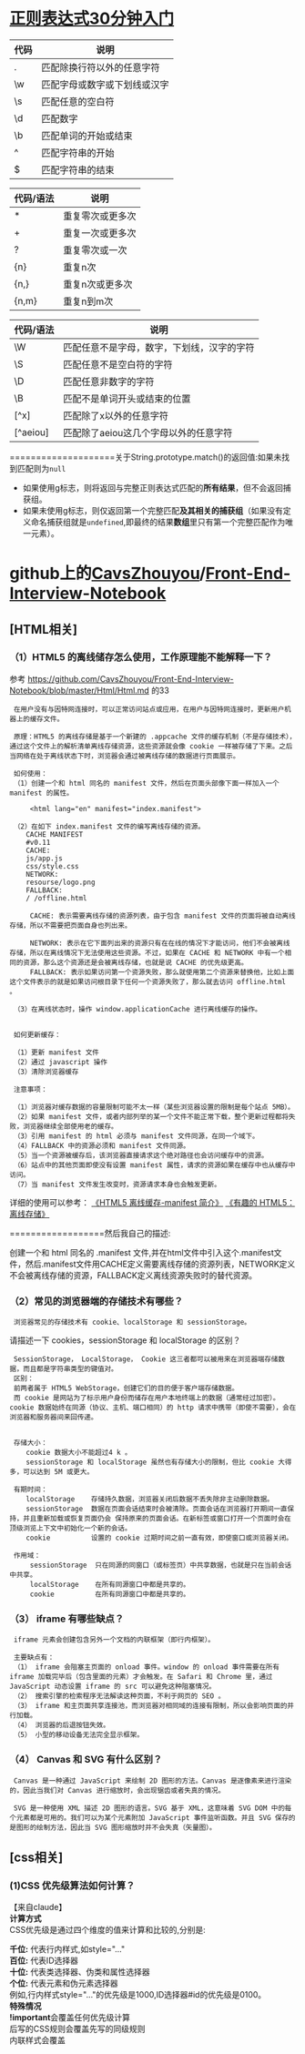 # [正则表达式30分钟入门](https://deerchao.cn/tutorials/regex/regex.htm)

| 代码 | 说明                         |
| ---- | ---------------------------- |
| .    | 匹配除换行符以外的任意字符   |
| \w   | 匹配字母或数字或下划线或汉字 |
| \s   | 匹配任意的空白符             |
| \d   | 匹配数字                     |
| \b   | 匹配单词的开始或结束         |
| ^    | 匹配字符串的开始             |
| $    | 匹配字符串的结束             |


| 代码/语法 | 说明             |
| --------- | ---------------- |
| *         | 重复零次或更多次 |
| +         | 重复一次或更多次 |
| ?         | 重复零次或一次   |
| {n}       | 重复n次          |
| {n,}      | 重复n次或更多次  |
| {n,m}     | 重复n到m次       |

| 代码/语法 | 说明                                       |
| --------- | ------------------------------------------ |
| \W        | 匹配任意不是字母，数字，下划线，汉字的字符 |
| \S        | 匹配任意不是空白符的字符                   |
| \D        | 匹配任意非数字的字符                       |
| \B        | 匹配不是单词开头或结束的位置               |
| [^x]      | 匹配除了x以外的任意字符                    |
| [^aeiou]  | 匹配除了aeiou这几个字母以外的任意字符      |

====================关于String.prototype.match()的返回值:如果未找到匹配则为`null`

- 如果使用g标志，则将返回与完整正则表达式匹配的**所有结果**，但不会返回捕获组。
- 如果未使用g标志，则仅返回第一个完整匹配**及其相关的捕获组**（如果没有定义命名捕获组就是`undefined`,即最终的结果**数组**里只有第一个完整匹配作为唯一元素）。 



# github上的[CavsZhouyou](https://github.com/CavsZhouyou)/**[Front-End-Interview-Notebook](https://github.com/CavsZhouyou/Front-End-Interview-Notebook)**

## [HTML相关]

### （1）HTML5 的离线储存怎么使用，工作原理能不能解释一下？

参考 https://github.com/CavsZhouyou/Front-End-Interview-Notebook/blob/master/Html/Html.md 的33

```
 在用户没有与因特网连接时，可以正常访问站点或应用，在用户与因特网连接时，更新用户机器上的缓存文件。

 原理：HTML5 的离线存储是基于一个新建的 .appcache 文件的缓存机制（不是存储技术），通过这个文件上的解析清单离线存储资源，这些资源就会像 cookie 一样被存储了下来。之后当网络在处于离线状态下时，浏览器会通过被离线存储的数据进行页面展示。
 
 如何使用：
 （1）创建一个和 html 同名的 manifest 文件，然后在页面头部像下面一样加入一个 manifest 的属性。

     <html lang="en" manifest="index.manifest">

 （2）在如下 index.manifest 文件的编写离线存储的资源。
   	CACHE MANIFEST
   	#v0.11
   	CACHE:
   	js/app.js
   	css/style.css
   	NETWORK:
   	resourse/logo.png
   	FALLBACK:
   	/ /offline.html

     CACHE: 表示需要离线存储的资源列表，由于包含 manifest 文件的页面将被自动离线存储，所以不需要把页面自身也列出来。

     NETWORK: 表示在它下面列出来的资源只有在在线的情况下才能访问，他们不会被离线存储，所以在离线情况下无法使用这些资源。不过，如果在 CACHE 和 NETWORK 中有一个相同的资源，那么这个资源还是会被离线存储，也就是说 CACHE 的优先级更高。
     FALLBACK: 表示如果访问第一个资源失败，那么就使用第二个资源来替换他，比如上面这个文件表示的就是如果访问根目录下任何一个资源失败了，那么就去访问 offline.html 。

 （3）在离线状态时，操作 window.applicationCache 进行离线缓存的操作。


 如何更新缓存：

 （1）更新 manifest 文件
 （2）通过 javascript 操作
 （3）清除浏览器缓存

 注意事项：

 （1）浏览器对缓存数据的容量限制可能不太一样（某些浏览器设置的限制是每个站点 5MB）。
 （2）如果 manifest 文件，或者内部列举的某一个文件不能正常下载，整个更新过程都将失败，浏览器继续全部使用老的缓存。
 （3）引用 manifest 的 html 必须与 manifest 文件同源，在同一个域下。
 （4）FALLBACK 中的资源必须和 manifest 文件同源。
 （5）当一个资源被缓存后，该浏览器直接请求这个绝对路径也会访问缓存中的资源。
 （6）站点中的其他页面即使没有设置 manifest 属性，请求的资源如果在缓存中也从缓存中访问。
 （7）当 manifest 文件发生改变时，资源请求本身也会触发更新。
```

详细的使用可以参考： [《HTML5 离线缓存-manifest 简介》](https://yanhaijing.com/html/2014/12/28/html5-manifest/) [《有趣的 HTML5：离线存储》](https://segmentfault.com/a/1190000000732617)

==================然后我自己的描述:

创建一个和 html 同名的 .manifest 文件,并在html文件中引入这个.manifest文件，然后.manifest文件用CACHE定义需要离线存储的资源列表，NETWORK定义不会被离线存储的资源，FALLBACK定义离线资源失败时的替代资源。

### （2）常见的浏览器端的存储技术有哪些？

```
 浏览器常见的存储技术有 cookie、localStorage 和 sessionStorage。
```

请描述一下 cookies，sessionStorage 和 localStorage 的区别？

```
 SessionStorage， LocalStorage， Cookie 这三者都可以被用来在浏览器端存储数据，而且都是字符串类型的键值对。
 区别：
 前两者属于 HTML5 WebStorage，创建它们的目的便于客户端存储数据。
 而 cookie 是网站为了标示用户身份而储存在用户本地终端上的数据（通常经过加密）。cookie 数据始终在同源（协议、主机、端口相同）的 http 请求中携带（即使不需要），会在浏览器和服务器间来回传递。
 
 
 存储大小：
   	cookie 数据大小不能超过4 k 。
   	sessionStorage 和 localStorage 虽然也有存储大小的限制，但比 cookie 大得多，可以达到 5M 或更大。

 有期时间：
   	localStorage    存储持久数据，浏览器关闭后数据不丢失除非主动删除数据。
   	sessionStorage  数据在页面会话结束时会被清除。页面会话在浏览器打开期间一直保持，并且重新加载或恢复页面仍会 保持原来的页面会话。在新标签或窗口打开一个页面时会在顶级浏览上下文中初始化一个新的会话。
   	cookie          设置的 cookie 过期时间之前一直有效，即使窗口或浏览器关闭。
  
 作用域：
     sessionStorage  只在同源的同窗口（或标签页）中共享数据，也就是只在当前会话中共享。
     localStorage    在所有同源窗口中都是共享的。
     cookie          在所有同源窗口中都是共享的。
```

### （3） iframe 有哪些缺点？

```
 iframe 元素会创建包含另外一个文档的内联框架（即行内框架）。

 主要缺点有：
 （1） iframe 会阻塞主页面的 onload 事件。window 的 onload 事件需要在所有 iframe 加载完毕后（包含里面的元素）才会触发。在 Safari 和 Chrome 里，通过 JavaScript 动态设置 iframe 的 src 可以避免这种阻塞情况。
 （2） 搜索引擎的检索程序无法解读这种页面，不利于网页的 SEO 。
 （3） iframe 和主页面共享连接池，而浏览器对相同域的连接有限制，所以会影响页面的并行加载。
 （4） 浏览器的后退按钮失效。
 （5） 小型的移动设备无法完全显示框架。
```

### （4） Canvas 和 SVG 有什么区别？

```
 Canvas 是一种通过 JavaScript 来绘制 2D 图形的方法。Canvas 是逐像素来进行渲染的，因此当我们对 Canvas 进行缩放时，会出现锯齿或者失真的情况。
 
 SVG 是一种使用 XML 描述 2D 图形的语言。SVG 基于 XML，这意味着 SVG DOM 中的每个元素都是可用的。我们可以为某个元素附加 JavaScript 事件监听函数。并且 SVG 保存的是图形的绘制方法，因此当 SVG 图形缩放时并不会失真（矢量图）。
```

## [css相关]

### (1)CSS 优先级算法如何计算？
【来自claude】<br/>
**计算方式**<br/>
CSS优先级是通过四个维度的值来计算和比较的,分别是:<br/>

**千位:** 代表行内样式,如style="..."<br/>
**百位:** 代表ID选择器<br/>
**十位:** 代表类选择器、伪类和属性选择器<br/>
**个位:** 代表元素和伪元素选择器<br/>
例如,行内样式style="..."的优先级是1000,ID选择器#id的优先级是0100。<br/>
**特殊情况**<br/>
**!important**会覆盖任何优先级计算<br/>
后写的CSS规则会覆盖先写的同级规则<br/>
内联样式会覆盖<style>和外链样式<br/>
独立选择器优先级高于通用选择器<br/>

### （2）子绝父相

**子绝父相**就是指子元素设置绝对定位，而父元素设置相对定位。换句话说：子类这时其实不是在body中绝对定位，而是在其父类的范围中绝对定位。

### （3）简单介绍使用图片 base64 编码的优点和缺点

```
base64编码是一种图片处理格式，通过特定的算法将图片编码成一长串字符串，在页面上显示的时候，可以用该字符串来代替图片的url属性。
常用场景：一般一些网站的小图标可以使用base64图片来引入。
使用base64的优点是：
（1）减少一个图片的HTTP请求

使用base64的缺点是：
（1）根据base64的编码原理，编码后的大小会比原文件大小大1/3，如果把大图片编码到html/css中，不仅会造成文件体
积的增加，影响文件的加载速度，还会增加浏览器对html或css文件解析渲染的时间。
（2）使用base64无法直接缓存，要缓存只能缓存包含base64的文件，比如HTML或者CSS，这相比域直接缓存图片的效果要
差很多。
（3）兼容性的问题，ie8以前的浏览器不支持。


```

## [js相关]

### (1)js经典面试题：setTimeout+for循环组合，使用闭包循环输出1,2,3,4,5

```
for(var i=1; i<=5; i++){

    (async(i)=>{
	setTimeout(function timer(){
		console.log(i);
	},1000)
    })(i)
}
```

### (2)["1", "2", "3"].map(parseInt) 答案是多少？

```js
/*
parseInt() 函数能解析一个字符串，并返回一个整数，需要两个参数 (val, radix)，其中 radix 表示要解析的数字的基数。（该值介于 2 ~ 36 之间，并且字符串中的数字不能大于 radix 才能正确返回数字结果值）。

此处 map 传了 3 个参数 (element, index, array)，默认第三个参数被忽略掉，因此三次传入的参数分别为 "1-0", "2-1", "3-2"

因为字符串的值不能大于基数，因此后面两次调用均失败，返回 NaN ，第一次基数为 0 ，按十进制解析返回 1。
（下面这段，其实就是解释上面0为什么代表十进制）
====如果 radix 是 undefined、0或未指定的，JavaScript会假定以下情况：

	如果输入的 string以 "0x"或 "0x"（一个0，后面是小写或大写的X）开头，那么radix被假定为16，字符串的其余部分被当做十六进制数去解析。
	如果输入的 string以 "0"（0）开头， radix被假定为8（八进制）或10（十进制）。具体选择哪一个radix取决于实现。ECMAScript 5 澄清了应该使用 10 (十进制)，但不是所有的浏览器都支持。因此，在使用 parseInt 时，一定要指定一个 radix。
	如果输入的 string 以任何其他值开头， radix 是 10 (十进制)。
*/
parseInt(‘1’, 0); // radix为0时，使用默认的10进制。
parseInt(‘2’, 1); // radix值在2-36，无法解析，返回NaN
parseInt(‘3’, 2); // 基数为2，2进制数表示的数中，最大值小于3，无法解析，返回NaN
```
### (3)如何编写高性能的 Javascript

- 1.使用位运算代替一些简单的四则运算。

- 2.避免使用过深的嵌套循环。

- 3.不要使用未定义的变量。

- 4.当需要多次访问数组长度时，可以用变量保存起来，避免每次都会去进行属性查找。

### (4)介绍一下 js 的节流与防抖？



回答：

```
"函数防抖"是指在事件被触发 n 秒后再执行回调，如果在这 n 秒内事件又被触发，则重新计时。这可以使用在一些点击请求的事件上，避免因为用户的多次点击向后端发送多次请求。

"函数节流"是指规定一个单位时间，在这个单位时间内，只能有一次触发事件的回调函数执行，如果在同一个单位时间内某事件被触发多次，只有一次能生效。节流可以使用在 scroll 函数的事件监听上，通过事件节流来降低事件调用的频率。
```

```
// 函数防抖： 在事件被触发 n 秒后再执行回调，如果在这 n 秒内事件又被触发，则重新计时。

// 函数节流： 规定一个单位时间，在这个单位时间内，只能有一次触发事件的回调函数执行，如果在同一个单位时间内某事件被触发多次，只有一次能生效。

// 函数防抖的实现
function debounce(fn, wait) {
  var timer = null;

  return function() {
    var context = this,
      args = arguments;

    // 如果此时存在定时器的话，则取消之前的定时器重新记时
    if (timer) {
      clearTimeout(timer);
      timer = null;
    }

    // 设置定时器，使事件间隔指定事件后执行
    timer = setTimeout(() => {
      fn.apply(context, args);
    }, wait);
  };
}

// 函数节流的实现;
function throttle(fn, delay) {
  var preTime = Date.now();

  return function() {
    var context = this,
      args = arguments,
      nowTime = Date.now();

    // 如果两次时间间隔超过了指定时间，则执行函数。
    if (nowTime - preTime >= delay) {
      preTime = Date.now();
      return fn.apply(context, args);
    }
  };
}
```

**20230730补充: ** *答案来自chat*

```
当在前端开发中需要处理频繁触发的事件，如滚动、窗口调整等，函数防抖（Debounce）和节流（Throttle）是两种常用的技术，用于优化性能和减少资源消耗。

函数防抖（Debounce）：
函数防抖的目标是在事件频繁触发时，只执行一次函数。它的原理是设置一个定时器，每次事件触发时，都先清除之前的定时器，然后重新设置新的定时器。这样在指定的时间内，如果事件频繁触发，只会执行最后一次触发的函数。
简单来说，函数防抖就是“等待一段时间，如果这段时间内没有再次触发事件，就执行函数；如果在这段时间内再次触发事件，就重新等待一段时间”。

应用场景：例如搜索框输入，用户连续输入字符时，我们不希望每次输入都触发搜索请求，而是等待用户停止输入一段时间后再发送请求。

函数节流（Throttle）：
函数节流的目标是在事件频繁触发时，控制函数的执行频率，确保在一定时间间隔内只执行一次函数。
它的原理是设置一个时间戳，每次事件触发时，先检查时间戳，如果距离上次执行函数的时间超过了指定的时间间隔，就立即执行函数，并更新时间戳。如果时间间隔未到，就不执行函数，直到下一个时间间隔到达。

简单来说，函数节流就是“限制函数的执行频率，每隔一段时间执行一次”。

应用场景：例如页面滚动事件，当用户频繁滚动页面时，我们希望每隔一定时间才执行滚动事件的处理函数，以减少计算量和提高性能。

总结：
函数防抖和函数节流都是为了优化事件处理，提高页面性能。具体选择哪种技术取决于应用场景，需要根据事件触发的频率和对实时性的要求来决定使用哪种方法。
```



### (5)简述js深浅拷贝

```
"浅拷贝"指的是将一个对象的属性值复制到另一个对象，如果有的属性的值为引用类型的话，那么会将这个引用的地址复制给对象，因此两个对象会有同一个引用类型的引用。浅拷贝可以使用  Object.assign 和展开运算符来实现。

"深拷贝"相对浅拷贝而言，如果遇到属性值为引用类型的时候，它新建一个引用类型并将对应的值复制给它，因此对象获得的一个新的引用类型而不是一个原有类型的引用。深拷贝对于一些对象可以使用 JSON 的两个函数来实现，但是由于 JSON 的对象格式比 js 的对象格式更加严格，所以如果属性值里边出现函数或者 Symbol 类型的值时，会转换失败。
```

### (6)谈谈你对 webpack 的看法

```
webpack 的主要原理是，它将所有的资源都看成是一个模块，并且把页面逻辑当作一个整体，通过一个给定的入口文件，webpack 从这个文件开始，找到所有的依赖文件，将各个依赖文件模块通过 loader 和 plugins 处理后，然后打包在一起，最后输出一个浏览器可识别的 JS 文件。


Webpack 具有四个核心的概念，分别是 Entry（入口）、Output（输出）、loader 和 Plugins（插件）:
	Entry 是 webpack 的入口起点，它指示 webpack 应该从哪个模块开始着手，来作为其构建内部依赖图的开始。

	Output 属性告诉 webpack 在哪里输出它所创建的打包文件，也可指定打包文件的名称，默认位置为 ./dist。

	loader 可以理解为 webpack 的编译器，它使得 webpack 可以处理一些非 JavaScript 文件。在对 loader 进行配置的时候，test 属性，标志有哪些后缀的文件应该被处理，是一个正则表达式。use 属性，指定 test 类型的文件应该使用哪个 loader 进行预处理。常用的 loader 有 css-loader、style-loader 等。

	Plugins 插件可以用于执行范围更广的任务，包括打包、优化、压缩、搭建服务器等等，要使用一个插件，一般是先使用 npm 包管理器进行安装，然后在配置文件中引入，最后将其实例化后传递给 plugins 数组属性。

```

## 其他

### (1)三次握手

- 第一次握手：客户端发送网络包，服务端收到了。 
	这样**服务端**就能得出结论：客户端的发送能力、服务端的接收能力是正常的。
- 第二次握手：服务端发包，客户端收到了。
	这样**客户端**就能得出结论：服务端的接收、发送能力，客户端的接收、发送能力是正常的。不过此时服务器并不能确认客户端的接收能力是否正常。
- 第三次握手：客户端发包，服务端收到了。 
	这样**服务端**就能得出结论：客户端的接收、发送能力正常，服务器自己的发送、接收能力也正常。

===自己写个口诀：

- 一次握：客发服，**服知**客可发、服可收；
- 二次握：服发客，**客知**服可收+发、客可收+发，即“客均知”；
- 三次握，客发服，**服额外知**客可收、服可发，此时“服均知”
补充：总的来说，三次握手目的是客户端知道服务器可发可收，然后服务器也得知道客户端可发可收


